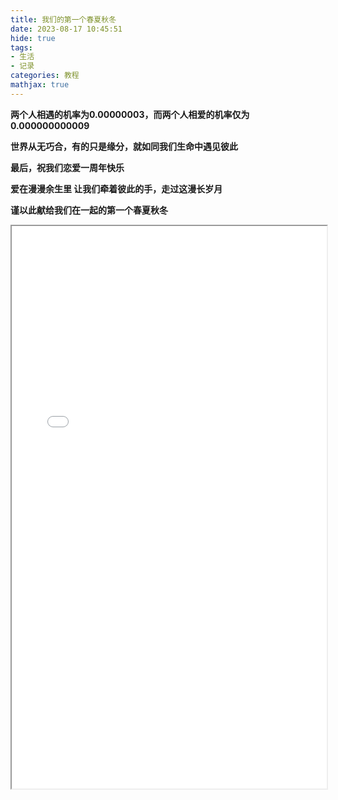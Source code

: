 ```yaml
---
title: 我们的第一个春夏秋冬
date: 2023-08-17 10:45:51
hide: true
tags:
- 生活
- 记录
categories: 教程
mathjax: true
---
```


**两个人相遇的机率为0.00000003，而两个人相爱的机率仅为0.000000000009**

**世界从无巧合，有的只是缘分，就如同我们生命中遇见彼此**

**最后，祝我们恋爱一周年快乐**

**爱在漫漫余生里 让我们牵着彼此的手，走过这漫长岁月**

**谨以此献给我们在一起的第一个春夏秋冬**

<!-- more -->

<iframe src='/js/pdfjs/web/viewer.html?file=/js/pdfjs/pdf/我们的第一个春夏秋冬.pdf' style='width:100%;height:900px'></iframe>
